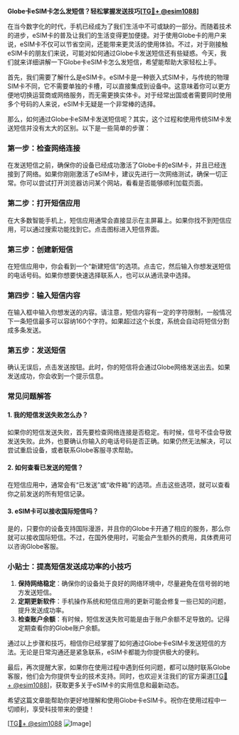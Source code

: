**Globe卡eSIM卡怎么发短信？轻松掌握发送技巧[[TG💪+ @esim1088](https://t.me/s/esim1088)]**

在当今数字化的时代，手机已经成为了我们生活中不可或缺的一部分。而随着技术的进步，eSIM卡的普及让我们的生活变得更加便捷。对于使用Globe卡的用户来说，eSIM卡不仅可以节省空间，还能带来更灵活的使用体验。不过，对于刚接触eSIM卡的朋友们来说，可能对如何通过Globe卡发送短信还有些疑惑。今天，我们就来详细讲解一下Globe卡eSIM卡怎么发短信，希望能帮助大家轻松上手。

首先，我们需要了解什么是eSIM卡。eSIM卡是一种嵌入式SIM卡，与传统的物理SIM卡不同，它不需要单独的卡槽，可以直接集成到设备中。这意味着你可以更方便地切换运营商或网络服务，而无需更换实体卡。对于经常出国或者需要同时使用多个号码的人来说，eSIM卡无疑是一个非常棒的选择。

那么，如何通过Globe卡eSIM卡发送短信呢？其实，这个过程和使用传统SIM卡发送短信并没有太大的区别。以下是一些简单的步骤：

### **第一步：检查网络连接**
在发送短信之前，确保你的设备已经成功激活了Globe卡的eSIM卡，并且已经连接到了网络。如果你刚刚激活了eSIM卡，建议先进行一次网络测试，确保一切正常。你可以尝试打开浏览器访问某个网站，看看是否能够顺利加载页面。

### **第二步：打开短信应用**
在大多数智能手机上，短信应用通常会直接显示在主屏幕上。如果你找不到短信应用，可以通过搜索功能找到它。点击图标进入短信界面。

### **第三步：创建新短信**
在短信应用中，你会看到一个“新建短信”的选项。点击它，然后输入你想发送短信的电话号码。如果你想要快速选择联系人，也可以从通讯录中选择。

### **第四步：输入短信内容**
在输入框中输入你想发送的内容。请注意，短信内容有一定的字符限制，一般情况下一条短信最多可以容纳160个字符。如果超过这个长度，系统会自动将短信分割成多条发送。

### **第五步：发送短信**
确认无误后，点击发送按钮。此时，你的短信将会通过Globe网络发送出去。如果发送成功，你会收到一个提示信息。

### **常见问题解答**

#### **1. 我的短信发送失败怎么办？**
如果你的短信发送失败，首先要检查网络连接是否稳定。有时候，信号不佳会导致发送失败。此外，也要确认你输入的电话号码是否正确。如果仍然无法解决，可以尝试重启设备，或者联系Globe客服寻求帮助。

#### **2. 如何查看已发送的短信？**
在短信应用中，通常会有“已发送”或“收件箱”的选项。点击这些选项，就可以查看你之前发送的所有短信记录。

#### **3. eSIM卡可以接收国际短信吗？**
是的，只要你的设备支持国际漫游，并且你的Globe卡开通了相应的服务，那么你就可以接收国际短信。不过，在国外使用时，可能会产生额外的费用，具体费用可以咨询Globe客服。

### **小贴士：提高短信发送成功率的小技巧**

1. **保持网络稳定**：确保你的设备处于良好的网络环境中，尽量避免在信号弱的地方发送短信。
2. **定期更新软件**：手机操作系统和短信应用的更新可能会修复一些已知的问题，提升发送成功率。
3. **检查账户余额**：有时候，短信发送失败可能是由于账户余额不足导致的。记得定期查看你的Globe账户余额。

通过以上步骤和技巧，相信你已经掌握了如何通过Globe卡eSIM卡发送短信的方法。无论是日常沟通还是紧急联系，eSIM卡都能为你提供极大的便利。

最后，再次提醒大家，如果你在使用过程中遇到任何问题，都可以随时联系Globe客服，他们会为你提供专业的技术支持。同时，也欢迎关注我们的官方渠道[[TG💪+ @esim1088](https://t.me/s/esim1088)]，获取更多关于eSIM卡的实用信息和最新动态。

希望这篇文章能帮助你更好地理解和使用Globe卡eSIM卡。祝你在使用过程中一切顺利，享受科技带来的便捷！

[[TG💪+ @esim1088](https://t.me/s/esim1088) ![Image](https://i.postimg.cc/4NQfJmqS/Snipaste-2025-05-13-00-14-12.png)]